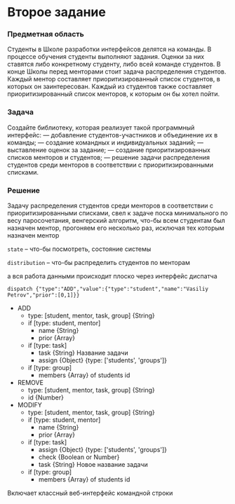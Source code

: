 # Второе задание

### Предметная область

Студенты в Школе разработки интерфейсов делятся на команды. В процессе обучения студенты выполняют задания. Оценки за них ставятся либо конкретному студенту, либо всей команде студентов. В конце Школы перед менторами стоит задача распределения студентов. Каждый ментор составляет приоритизированный список студентов, в которых он заинтересован. Каждый из студентов также составляет приоритизированный список менторов, к которым он бы хотел пойти.

### Задача

Создайте библиотеку, которая реализует такой программный интерфейс:
— добавление студентов-участников и объединение их в команды;
— создание командных и индивидуальных заданий;
— выставление оценок за задание;
— создание приоритизированных списков менторов и студентов;
— решение задачи распределения студентов среди менторов в соответствии с приоритизированными списками.

### Решение

Задачу распределения студентов среди менторов в соответствии с приоритизированными списками, свел к задаче поска минимального по весу паросочетания, венгерский алгоритм, что-бы всем студентам был назначен ментор, прогоняем его несколько раз, исключая тех которым назначен ментор

`state` – что-бы посмотреть, состояние системы

`distribution` – что-бы распределить студентов по менторам

а вся работа данными происходит плоско через интерфейс диспатча

`dispatch {"type":"ADD","value":{"type":"student","name":"Vasiliy Petrov","prior":[0,1]}}`

* ADD
    * type: [student, mentor, task, group] {String}
    * if [type: student, mentor]
        * name {String}
        * prior {Array}
    * if [type: task]
        * task {String} Название задачи
        * assign {Object} {type: ['students', 'groups']}
    * if [type: group]
        * members {Array} of students id
* REMOVE
    * type: [student, mentor, task, group] {String}
    * id {Number}
* MODIFY
    * type: [student, mentor, task, group] {String}
    * if [type: student, mentor]
        * name {String}
        * prior {Array}
    * if [type: task]
        * assign {Object} {type: ['students', 'groups']}
        * check {Boolean or Number}
        * task {String} Новое название задачи
    * if [type: group]
        * members {Array} of students id

Включает классный веб-интерфейс командной строки

